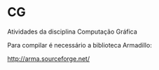 # CG
Atividades da disciplina Computação Gráfica

Para compilar é necessário a biblioteca Armadillo:

http://arma.sourceforge.net/
